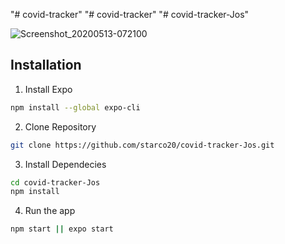 "# covid-tracker" 
"# covid-tracker" 
"# covid-tracker-Jos" 

![Screenshot_20200513-072100](https://user-images.githubusercontent.com/63180549/81755509-90747c80-94eb-11ea-87a0-19d6c67c92b9.png)

## Installation
1. Install Expo
```bash
npm install --global expo-cli
```
2. Clone Repository
```bash
git clone https://github.com/starco20/covid-tracker-Jos.git
```

3. Install Dependecies
```bash
cd covid-tracker-Jos
npm install
```
4. Run the app
```bash
npm start || expo start
```
